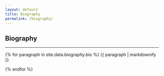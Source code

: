 ```yaml
---
layout: default
title: Biography
permalink: /biography/
---
```


## Biography
--- 
{% for paragraph in site.data.biography.bio %}
{{ paragraph | markdownify }}

{% endfor %}
